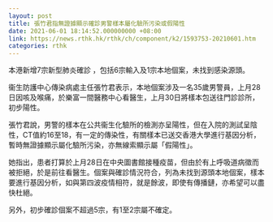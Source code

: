 ```yaml
---
layout: post
title: 張竹君指無證據顯示確診男警樣本屬化驗所污染或假陽性
date: 2021-06-01 18:14:52.000000000 +08:00
link: https://news.rthk.hk/rthk/ch/component/k2/1593753-20210601.htm
categories: rthk
---
```


本港新增7宗新型肺炎確診 ，包括6宗輸入及1宗本地個案，未找到感染源頭。

衞生防護中心傳染病處主任張竹君表示，本地個案涉及一名35歲男警員，上月28日因咳及喉痛，於樂富一間醫務中心看醫生，上月30日將樣本包送往門診診所，初步陽性。

張竹君說，男警的樣本在公共衞生化驗所的檢測亦呈陽性，但在入院的測試呈陰性，CT值約16至18，有一定的傳染性，有關樣本已送交香港大學進行基因分析，暫時無證據顯示屬化驗所污染，亦無線索顯示屬「假陽性」。

她指出，患者打算於上月28日在中央圖書館接種疫苗，但由於有上呼吸道病徵而被拒絕，於是前往看醫生。個案與確診情況符合，列為未找到源頭本地個案，樣本要進行基因分析，如與第四波疫情相符，就是餘波，即使有傳播鏈，亦希望可以盡快杜絕。

另外，初步確診個案不超過5宗，有1至2宗屬不確定。
